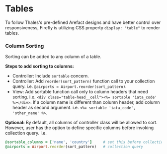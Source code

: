 # Tables
To follow Thales's pre-defined Arefact designs and have better control over responsiveness, Firefly is utilizing CSS property `display: "table"` to render tables.

### Column Sorting
Sorting can be added to any column of a table.

**Steps to add sorting to columns:**
- Controller: Include `sortable` concern.
- Controller: Add `reorder(sort_pattern)` function call to your collection query. i.e. `@airports = Airport.reorder(sort_pattern)`.
- View: Add sortable function call only to column headers that need sorting. i.e. `<div class="table-head__cell"><%= sortable 'iata_code' %></div>`. If a column name is different than column header, add column header as second argument. i.e. `<%= sortable 'iata_code', 'other_name' %>`.

**Optional:** By default, all columns of controller class will be allowed to sort. However, user has the option to define specific columns before invoking collection query. i.e.

```ruby
@sortable_columns = ['name', 'country']     # set this before collection query
@airports = Airport.reorder(sort_pattern)   # collection query
```
